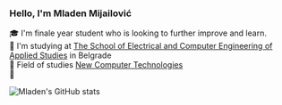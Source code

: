 ### Hello, I'm Mladen Mijailović

🎓 I'm finale year student who is looking to further improve and learn.<br/>
🏫 I'm studying at [The School of Electrical and Computer Engineering of Applied Studies](https://www.viser.edu.rs/) in Belgrade<br/>
📖 Field of studies [New Computer Technologies](https://www.viser.edu.rs/smer/nrt)<br/>
🧐 

![Mladen's GitHub stats](https://github-readme-stats.vercel.app/api?username=Mladen-Mijailovic&show=contribs,prs&show_icons=true&theme=transparent)
